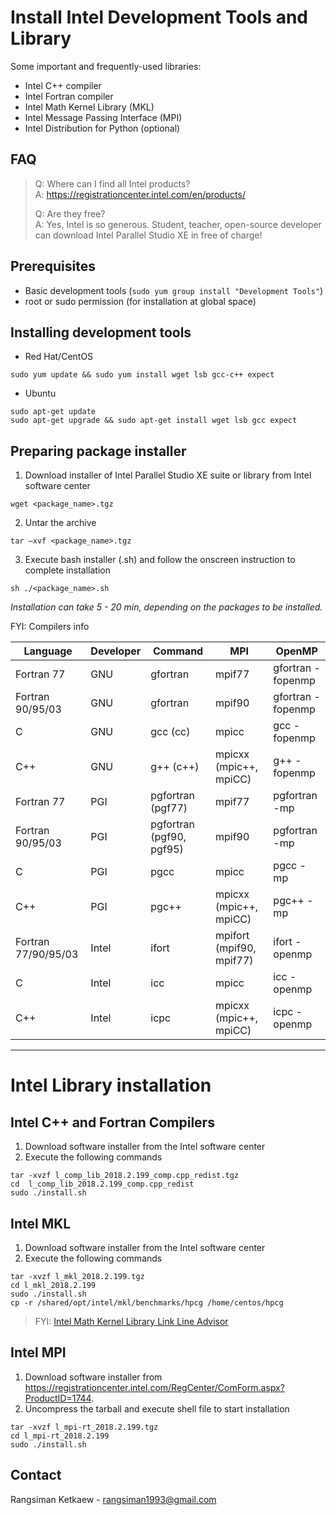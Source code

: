 # Install Intel Development Tools and Library

Some important and frequently-used libraries:

- Intel C++ compiler
- Intel Fortran compiler
- Intel Math Kernel Library (MKL)
- Intel Message Passing Interface (MPI)
- Intel Distribution for Python (optional)

## FAQ

> Q: Where can I find all Intel products? </br>
> A: https://registrationcenter.intel.com/en/products/
>
> Q: Are they free? </br>
> A: Yes, Intel is so generous. Student, teacher, open-source developer can download Intel Parallel Studio XE in free of charge!

## Prerequisites

- Basic development tools (`sudo yum group install "Development Tools"`)
- root or sudo permission (for installation at global space)

## Installing development tools

- Red Hat/CentOS

```
sudo yum update && sudo yum install wget lsb gcc-c++ expect
```

- Ubuntu

```
sudo apt-get update
sudo apt-get upgrade && sudo apt-get install wget lsb gcc expect
```

## Preparing package installer

1. Download installer of Intel Parallel Studio XE suite or library from Intel software center

```
wget <package_name>.tgz
```

2. Untar the archive

```
tar –xvf <package_name>.tgz
```

3. Execute bash installer (.sh) and follow the onscreen instruction to complete installation

```
sh ./<package_name>.sh
```

_Installation can take 5 - 20 min, depending on the packages to be installed._

FYI: Compilers info

| Language | Developer | Command | MPI  | OpenMP |
|----------|-----------|---------|------|--------|
| Fortran 77 | GNU | gfortran | mpif77 | gfortran -fopenmp |
| Fortran 90/95/03 | GNU | gfortran | mpif90 | gfortran -fopenmp |
| C | GNU | gcc (cc) | mpicc | gcc -fopenmp |
| C++ | GNU | g++ (c++) | mpicxx (mpic++, mpiCC) | g++ -fopenmp |
| Fortran 77 | PGI | pgfortran (pgf77) | mpif77 | pgfortran -mp |
| Fortran 90/95/03 | PGI | pgfortran (pgf90, pgf95) | mpif90 | pgfortran -mp |
| C | PGI | pgcc | mpicc | pgcc -mp |
| C++ | PGI | pgc++ | mpicxx (mpic++, mpiCC) | pgc++ -mp |
| Fortran 77/90/95/03 | Intel | ifort | mpifort (mpif90, mpif77) | ifort -openmp |
| C | Intel | icc | mpicc | icc -openmp |
| C++ | Intel | icpc | mpicxx (mpic++, mpiCC) | icpc -openmp |

---

# Intel Library installation

## Intel C++ and Fortran Compilers

1. Download software installer from the Intel software center
2. Execute the following commands

```
tar -xvzf l_comp_lib_2018.2.199_comp.cpp_redist.tgz
cd  l_comp_lib_2018.2.199_comp.cpp_redist
sudo ./install.sh
```

## Intel MKL

1. Download software installer from the Intel software center
2. Execute the following commands

```
tar -xvzf l_mkl_2018.2.199.tgz
cd l_mkl_2018.2.199
sudo ./install.sh
cp -r /shared/opt/intel/mkl/benchmarks/hpcg /home/centos/hpcg
```

> FYI: [Intel Math Kernel Library Link Line Advisor](https://software.intel.com/en-us/articles/intel-mkl-link-line-advisor)

## Intel MPI

1. Download software installer from https://registrationcenter.intel.com/RegCenter/ComForm.aspx?ProductID=1744.
2. Uncompress the tarball and execute shell file to start installation

```
tar -xvzf l_mpi-rt_2018.2.199.tgz
cd l_mpi-rt_2018.2.199
sudo ./install.sh
```

## Contact

Rangsiman Ketkaew - rangsiman1993@gmail.com

